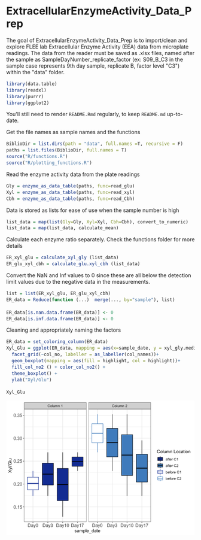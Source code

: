 
<!-- README.md is generated from README.Rmd. Please edit that file -->
# ExtracellularEnzymeActivity\_Data\_Prep

<!-- badges: start -->
<!-- badges: end -->
The goal of ExtracellularEnzymeActivity\_Data\_Prep is to import/clean and explore FLEE lab Extracellular Enzyme Activity (EEA) data from microplate readings. The data from the reader must be saved as .xlsx files, named after the sample as SampleDayNumber\_replicate\_factor (ex: S09\_B\_C3 in the sample case represents 9th day sample, replicate B, factor level "C3") within the "data" folder.

``` r
library(data.table)
library(readxl)
library(purrr)
library(ggplot2)
```

You'll still need to render `README.Rmd` regularly, to keep `README.md` up-to-date.

Get the file names as sample names and the functions

``` r
BiblioDir = list.dirs(path = "data", full.names =T, recursive = F)
paths = list.files(BiblioDir, full.names = T)
source("R/functions.R")
source("R/plotting_functions.R")
```

Read the enzyme activity data from the plate readings

``` r
Gly = enzyme_as_data_table(paths, func=read_glu)
Xyl = enzyme_as_data_table(paths, func=read_xyl)
Cbh = enzyme_as_data_table(paths, func=read_Cbh)
```

Data is stored as lists for ease of use when the sample number is high

``` r
list_data = map(list(Gly=Gly, Xyl=Xyl, Cbh=Cbh), convert_to_numeric)
list_data = map(list_data, calculate_mean)
```

Calculate each enzyme ratio separately. Check the functions folder for more details

``` r
ER_xyl_glu = calculate_xyl_gly (list_data)
ER_glu_xyl_cbh = calculate_glu.xyl_cbh (list_data)
```

Convert the NaN and Inf values to 0 since these are all below the detection limit values due to the negative data in the measurements.

``` r
list = list(ER_xyl_glu, ER_glu_xyl_cbh)
ER_data = Reduce(function (...)  merge(..., by="sample"), list) 

ER_data[is.nan.data.frame(ER_data)] <- 0
ER_data[is.inf.data.frame(ER_data)] <- 0
```

Cleaning and appropriately naming the factors

``` r
ER_data = set_coloring_column(ER_data)
Xyl_Glu = ggplot(ER_data, mapping = aes(x=sample_date, y = xyl_gly.median))+
  facet_grid(~col_no, labeller = as_labeller(col_names))+
  geom_boxplot(mapping = aes(fill = highlight, col = highlight))+
  fill_col_no2 () + color_col_no2() +
  theme_boxplot() +
  ylab("Xyl/Glu")

Xyl_Glu
```

![](README_files/figure-markdown_github/unnamed-chunk-10-1.png)
